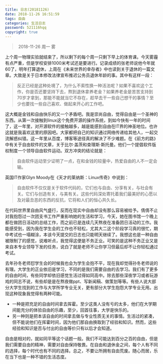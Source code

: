 ```yaml
---
title: 日志(20181126)
date: 2018-11-26 16:51:59
tags: 自由
categories: 生活日志
password: 521116hqq
copyright: true
---
```


> ​      2018-11-26                       周一                              雾

<!-- more -->

上个周一物理实验就结束了，所以剩下的每个周一只剩下早上的体育课。今天雾霾有点严重，但是学校安排1000米考试还是要进行。记录成绩的张老师说他今年就60了，明年打算退休，上周在《未来世界的幸存者》中也读到关于退休的一篇文章。大致是关于日本修改法律宣布推迟公务员退休年龄的事。其中有这样一段：

> 反正已经是这种处境了，为什么不索性换一种活法呢？如果不喜欢这个工作，你是否还要坚持下去，熬到退休拿养老金？如果养老金是苦苦支持到70岁才拿到，那能不能就当它不存在，趁早去干一些自己想干的事情？至少也要找一些自己喜欢、做起来开心的工作吧。

这大概是金钱和自由快乐的又一个矛盾吧。我是崇尚自由，觉得自由是一个圣神的东西。从第一次接触到linux这个免费开源的操作系统，到如今快有一年的时间了，这一年里，对开源软件的接触越多，越是能感到自由在IT界的神圣地位。也许这就是我喜欢这里的原因吧。大家都把自己的知识通过网络传递给其他人，一起交流解惑纠错。这一年里从百度，博客等途径真的解决了不少难题。在《前方的路》中有关于自由软件的文章，关于比尔·盖茨和查理斯·斯托曼。他们一个提倡软件版权制度一个领导自由软件运动。双方冲突的结论就是：

> 自由软件运动至少证明了一点，在和金钱的较量中，热爱自由的人不一定会输。

英国IT作家Glyn Moody在《天才的莱纳斯：Linux传奇》中说到：

> 自由软件不仅仅是关于软件代码的，它们也与自由、分享有关，与社会有关。它们与创造有关，与美有关。这些代码深处寄托着我们最美好的心愿以及对最丑恶的东西的反抗，它将和人们的恒心共久长。

在代码世界里自由风气盛行，反而在现实中自由却没有那么容易被给予。倩倩不止对我抱怨过一次团支书工作严重影响她的生活和学习，今天，她在图书馆一个晚上都在做团日活动的总结工作，而之前已是连续几天熬夜在准备团日活动的工作。我能感受到，因为我在学生会的工作也不轻松，尤其大二这个阶段学习真的很忙，期中考试也一塌糊涂，本该今天提交的日志也只能明天继续了。我想这也是一种自由被限制了的感觉，说难听点，我觉得这便是不务正业。可笑的是这种不务正业又是来自本专业领导下发的任务，说白了就是老师不让你学习但最后却不让你轻松通过考试。

去年孙冬老师怼学生会的时候我也会为学生会抱不平，现在我却觉得孙冬老师说的有理。大学生的正业依旧是学习，不同的是我们需要自由的去学习。我们有了更多的自由时间，有些同学却依旧感觉生活过得如同高中。除去那些深夜学习或者玩游戏的同志不说，有些却是是在熬夜做ppt、写新闻稿、做策划等等。有些人说大部分大学生找到的工作与大学所学专业无关，更有部分大学生抱怨大学专业无用。出现这种现象我觉得有两种可能。

- 一种是把充足的自由时间拿去挥霍。至少这类人没有亏的太多，他们在大学期间能充分的体验自由的乐趣，至少，回首往事，大学是快乐的。
- 另一种则是把本该自由的时间拿去做与专业性质无关的事情。生活过的紧凑，但不能说他们在挥霍时间，因为他们那自由换取到了经验和知识。然而，这些经验和知识是否与付出的自由等价只有以后才会知道。

自由是相对的，就如同平等这个话题一般。我们不可能达到百分之百的自由，但是我们需要自由的精神，需要对自由保持敬畏。在自由和退休金之间，每个人有不同的选择，每个时代也有不同的选择。总之，不要让所拥有自由荒废。随心而居，乐在当下也是一种不错的生活态度。

